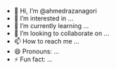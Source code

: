 - 👋 Hi, I’m @ahmedrazanagori
- 👀 I’m interested in ...
- 🌱 I’m currently learning ...
- 💞️ I’m looking to collaborate on ...
- 📫 How to reach me ...
- 😄 Pronouns: ...
- ⚡ Fun fact: ...

<!---
ahmedrazanagori/ahmedrazanagori is a ✨ special ✨ repository because its `README.md` (this file) appears on your GitHub profile.
You can click the Preview link to take a look at your changes.
--->
